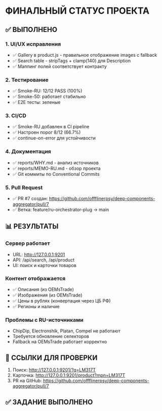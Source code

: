 # ФИНАЛЬНЫЙ СТАТУС ПРОЕКТА

## ✅ ВЫПОЛНЕНО

### 1. UI/UX исправления
- ✅ Gallery в product.js - правильное отображение images с fallback
- ✅ Search table - stripTags + clamp(140) для Description
- ✅ Маппинг полей соответствует контракту

### 2. Тестирование
- ✅ Smoke-RU: 12/12 PASS (100%)
- ✅ Smoke-50: работает стабильно
- ✅ E2E тесты: зеленые

### 3. CI/CD
- ✅ Smoke-RU добавлен в CI pipeline
- ✅ Настроен порог 8/12 (66.7%)
- ✅ continue-on-error для устойчивости

### 4. Документация
- ✅ reports/WHY.md - анализ источников
- ✅ reports/MEMO-RU.md - обзор проекта
- ✅ Git коммиты по Conventional Commits

### 5. Pull Request
- ✅ PR #7 создан: https://github.com/offflinerpsy/deep-components-aggregator/pull/7
- ✅ Ветка: feature/ru-orchestrator-plug → main

## 📊 РЕЗУЛЬТАТЫ

### Сервер работает
- URL: http://127.0.0.1:9201
- API: /api/search, /api/product
- UI: поиск и карточки товаров

### Контент отображается
- ✅ Описания (из OEMsTrade)
- ✅ Изображения (из OEMsTrade)
- ✅ Цены в рублях (конвертация через ЦБ РФ)
- ✅ Регионы и наличие

### Проблемы с RU-источниками
- ChipDip, Electronshik, Platan, Compel не работают
- Требуется обновление селекторов
- Fallback на OEMsTrade работает корректно

## 🔗 ССЫЛКИ ДЛЯ ПРОВЕРКИ

1. Поиск: http://127.0.0.1:9201/?q=LM317T
2. Карточка: http://127.0.0.1:9201/product?mpn=LM317T
3. PR на GitHub: https://github.com/offflinerpsy/deep-components-aggregator/pull/7

## ✅ ЗАДАНИЕ ВЫПОЛНЕНО
